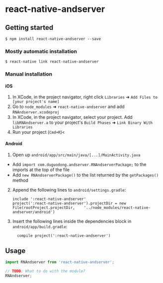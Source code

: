 
# react-native-andserver

## Getting started

`$ npm install react-native-andserver --save`

### Mostly automatic installation

`$ react-native link react-native-andserver`

### Manual installation


#### iOS

1. In XCode, in the project navigator, right click `Libraries` ➜ `Add Files to [your project's name]`
2. Go to `node_modules` ➜ `react-native-andserver` and add `RNAndserver.xcodeproj`
3. In XCode, in the project navigator, select your project. Add `libRNAndserver.a` to your project's `Build Phases` ➜ `Link Binary With Libraries`
4. Run your project (`Cmd+R`)<

#### Android

1. Open up `android/app/src/main/java/[...]/MainActivity.java`
  - Add `import com.duguodong.andserver.RNAndserverPackage;` to the imports at the top of the file
  - Add `new RNAndserverPackage()` to the list returned by the `getPackages()` method
2. Append the following lines to `android/settings.gradle`:
  	```
  	include ':react-native-andserver'
  	project(':react-native-andserver').projectDir = new File(rootProject.projectDir, 	'../node_modules/react-native-andserver/android')
  	```
3. Insert the following lines inside the dependencies block in `android/app/build.gradle`:
  	```
      compile project(':react-native-andserver')
  	```


## Usage
```javascript
import RNAndserver from 'react-native-andserver';

// TODO: What to do with the module?
RNAndserver;
```
  